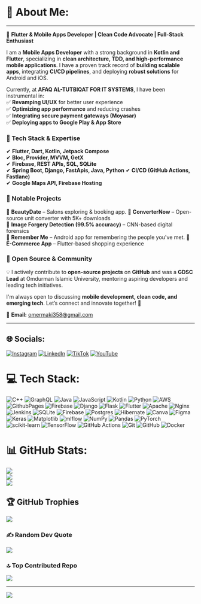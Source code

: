# 💫 About Me:
---

🚀 **Flutter & Mobile Apps Developer | Clean Code Advocate | Full-Stack Enthusiast**  

I am a **Mobile Apps Developer** with a strong background in **Kotlin and Flutter**, specializing in **clean architecture, TDD, and high-performance mobile applications**. I have a proven track record of **building scalable apps**, integrating **CI/CD pipelines**, and deploying **robust solutions** for Android and iOS.  

Currently, at **AFAQ AL-TUTBIQAT FOR IT SYSTEMS**, I have been instrumental in:  
✅ **Revamping UI/UX** for better user experience  
✅ **Optimizing app performance** and reducing crashes  
✅ **Integrating secure payment gateways (Moyasar)**  
✅ **Deploying apps to Google Play & App Store**  

### 🔹 Tech Stack & Expertise  
✔ **Flutter, Dart, Kotlin, Jetpack Compose**  
✔ **Bloc, Provider, MVVM, GetX**  
✔ **Firebase, REST APIs, SQL, SQLite**  
✔ **Spring Boot, Django, FastApis, Java, Python**
✔ **CI/CD (GitHub Actions, Fastlane)**  
✔ **Google Maps API, Firebase Hosting**  

### 🔹 Notable Projects  
🔹 **BeautyDate** – Salons exploring & booking app.
🔹 **ConverterNow** – Open-source unit converter with 5K+ downloads  
🔹 **Image Forgery Detection (99.5% accuracy)** – CNN-based digital forensics  
🔹 **Remember Me** – Android app for remembering the people you've met.
🔹 **E-Commerce App** – Flutter-based shopping experience  

### 🔹 Open Source & Community  
💡 I actively contribute to **open-source projects** on **GitHub** and was a **GDSC Lead** at Omdurman Islamic University, mentoring aspiring developers and leading tech initiatives.  

I'm always open to discussing **mobile development, clean code, and emerging tech**. Let’s connect and innovate together! 🚀  

📩 **Email:** omermaki358@gmail.com   

---


## 🌐 Socials:
[![Instagram](https://img.shields.io/badge/Instagram-%23E4405F.svg?logo=Instagram&logoColor=white)](https://instagram.com/omermaki358) [![LinkedIn](https://img.shields.io/badge/LinkedIn-%230077B5.svg?logo=linkedin&logoColor=white)](https://linkedin.com/in/omer-maki) [![TikTok](https://img.shields.io/badge/TikTok-%23000000.svg?logo=TikTok&logoColor=white)](https://tiktok.com/@omo_tech) [![YouTube](https://img.shields.io/badge/YouTube-%23FF0000.svg?logo=YouTube&logoColor=white)](https://youtube.com/@omotech) 

# 💻 Tech Stack:
![C++](https://img.shields.io/badge/c++-%2300599C.svg?style=plastic&logo=c%2B%2B&logoColor=white) ![GraphQL](https://img.shields.io/badge/-GraphQL-E10098?style=plastic&logo=graphql&logoColor=white) ![Java](https://img.shields.io/badge/java-%23ED8B00.svg?style=plastic&logo=openjdk&logoColor=white) ![JavaScript](https://img.shields.io/badge/javascript-%23323330.svg?style=plastic&logo=javascript&logoColor=%23F7DF1E) ![Kotlin](https://img.shields.io/badge/kotlin-%237F52FF.svg?style=plastic&logo=kotlin&logoColor=white) ![Python](https://img.shields.io/badge/python-3670A0?style=plastic&logo=python&logoColor=ffdd54) ![AWS](https://img.shields.io/badge/AWS-%23FF9900.svg?style=plastic&logo=amazon-aws&logoColor=white) ![GithubPages](https://img.shields.io/badge/github%20pages-121013?style=plastic&logo=github&logoColor=white) ![Firebase](https://img.shields.io/badge/firebase-%23039BE5.svg?style=plastic&logo=firebase) ![Django](https://img.shields.io/badge/django-%23092E20.svg?style=plastic&logo=django&logoColor=white) ![Flask](https://img.shields.io/badge/flask-%23000.svg?style=plastic&logo=flask&logoColor=white) ![Flutter](https://img.shields.io/badge/Flutter-%2302569B.svg?style=plastic&logo=Flutter&logoColor=white) ![Apache](https://img.shields.io/badge/apache-%23D42029.svg?style=plastic&logo=apache&logoColor=white) ![Nginx](https://img.shields.io/badge/nginx-%23009639.svg?style=plastic&logo=nginx&logoColor=white) ![Jenkins](https://img.shields.io/badge/jenkins-%232C5263.svg?style=plastic&logo=jenkins&logoColor=white) ![SQLite](https://img.shields.io/badge/sqlite-%2307405e.svg?style=plastic&logo=sqlite&logoColor=white) ![Firebase](https://img.shields.io/badge/firebase-a08021?style=plastic&logo=firebase&logoColor=ffcd34) ![Postgres](https://img.shields.io/badge/postgres-%23316192.svg?style=plastic&logo=postgresql&logoColor=white) ![Hibernate](https://img.shields.io/badge/Hibernate-59666C?style=plastic&logo=Hibernate&logoColor=white) ![Canva](https://img.shields.io/badge/Canva-%2300C4CC.svg?style=plastic&logo=Canva&logoColor=white) ![Figma](https://img.shields.io/badge/figma-%23F24E1E.svg?style=plastic&logo=figma&logoColor=white) ![Keras](https://img.shields.io/badge/Keras-%23D00000.svg?style=plastic&logo=Keras&logoColor=white) ![Matplotlib](https://img.shields.io/badge/Matplotlib-%23ffffff.svg?style=plastic&logo=Matplotlib&logoColor=black) ![mlflow](https://img.shields.io/badge/mlflow-%23d9ead3.svg?style=plastic&logo=numpy&logoColor=blue) ![NumPy](https://img.shields.io/badge/numpy-%23013243.svg?style=plastic&logo=numpy&logoColor=white) ![Pandas](https://img.shields.io/badge/pandas-%23150458.svg?style=plastic&logo=pandas&logoColor=white) ![PyTorch](https://img.shields.io/badge/PyTorch-%23EE4C2C.svg?style=plastic&logo=PyTorch&logoColor=white) ![scikit-learn](https://img.shields.io/badge/scikit--learn-%23F7931E.svg?style=plastic&logo=scikit-learn&logoColor=white) ![TensorFlow](https://img.shields.io/badge/TensorFlow-%23FF6F00.svg?style=plastic&logo=TensorFlow&logoColor=white) ![GitHub Actions](https://img.shields.io/badge/github%20actions-%232671E5.svg?style=plastic&logo=githubactions&logoColor=white) ![Git](https://img.shields.io/badge/git-%23F05033.svg?style=plastic&logo=git&logoColor=white) ![GitHub](https://img.shields.io/badge/github-%23121011.svg?style=plastic&logo=github&logoColor=white) ![Docker](https://img.shields.io/badge/docker-%230db7ed.svg?style=plastic&logo=docker&logoColor=white)
# 📊 GitHub Stats:
![](https://github-readme-stats.vercel.app/api?username=omer358&theme=dark&hide_border=false&include_all_commits=false&count_private=false)<br/>
![](https://github-readme-streak-stats.herokuapp.com/?user=omer358&theme=dark&hide_border=false)<br/>
![](https://github-readme-stats.vercel.app/api/top-langs/?username=omer358&theme=dark&hide_border=false&include_all_commits=false&count_private=false&layout=compact)

## 🏆 GitHub Trophies
![](https://github-profile-trophy.vercel.app/?username=omer358&theme=one_dark_pro&no-frame=false&no-bg=false&margin-w=4)

### ✍️ Random Dev Quote
![](https://quotes-github-readme.vercel.app/api?type=vetical&theme=tokyonight)

### 🔝 Top Contributed Repo
![](https://github-contributor-stats.vercel.app/api?username=omer358&limit=5&theme=onedark&combine_all_yearly_contributions=true)

---
[![](https://visitcount.itsvg.in/api?id=omer358&icon=0&color=0)](https://visitcount.itsvg.in)

<!-- Proudly created with GPRM ( https://gprm.itsvg.in ) -->
